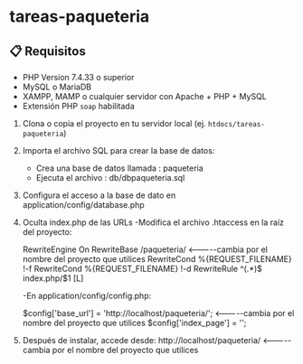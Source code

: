 # tareas-paqueteria

## 📋 Requisitos

- PHP Version 7.4.33 o superior
- MySQL o MariaDB
- XAMPP, MAMP o cualquier servidor con Apache + PHP + MySQL
- Extensión PHP `soap` habilitada

1. Clona o copia el proyecto en tu servidor local (ej. `htdocs/tareas-paqueteria`)
2. Importa el archivo SQL para crear la base de datos:

   - Crea una base de datos llamada : paqueteria
   - Ejecuta el archivo : db/dbpaqueteria.sql

3. Configura el acceso a la base de dato en application/config/database.php

4. Oculta index.php de las URLs
    -Modifica el archivo .htaccess en la raíz del proyecto:

    <IfModule mod_rewrite.c>
        RewriteEngine On
        RewriteBase /paqueteria/ <-----cambia por el nombre del proyecto que utilices
        RewriteCond %{REQUEST_FILENAME} !-f
        RewriteCond %{REQUEST_FILENAME} !-d
        RewriteRule ^(.*)$ index.php/$1 [L]
    </IfModule>

    -En application/config/config.php:

    $config['base_url'] = 'http://localhost/paqueteria/'; <-----cambia por el nombre del proyecto que utilices
    $config['index_page'] = '';

5. Después de instalar, accede desde: http://localhost/paqueteria/ <-----cambia por el nombre del proyecto que utilices